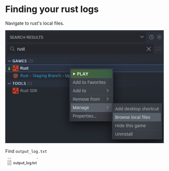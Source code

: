 # Finding your rust logs

Navigate to rust's local files.

![RustLocalFiles](/RustLogs/RustLocalFiles.png)

Find `output_log.txt`

![RustLocalFiles](/RustLogs/output_log.txt.png)
